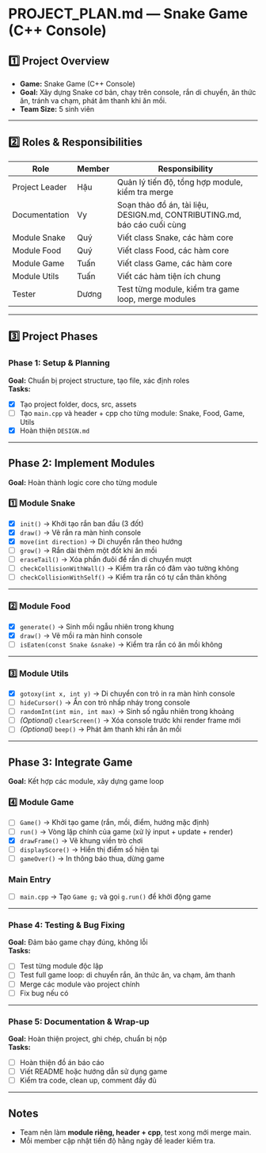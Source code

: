 # PROJECT_PLAN.md — Snake Game (C++ Console)

## 1️⃣ Project Overview
- **Game:** Snake Game (C++ Console)  
- **Goal:** Xây dựng Snake cơ bản, chạy trên console, rắn di chuyển, ăn thức ăn, tránh va chạm, phát âm thanh khi ăn mồi.  
- **Team Size:** 5 sinh viên  

---

## 2️⃣ Roles & Responsibilities
| Role            | Member | Responsibility |
|-----------------|--------|----------------|
| Project Leader  | Hậu    | Quản lý tiến độ, tổng hợp module, kiểm tra merge |
| Documentation   | Vy     | Soạn thảo đồ án, tài liệu, DESIGN.md, CONTRIBUTING.md, báo cáo cuối cùng |
| Module Snake    | Quý    | Viết class Snake, các hàm core |
| Module Food     | Quý    | Viết class Food, các hàm core |
| Module Game     | Tuấn   | Viết class Game, các hàm core |
| Module Utils    | Tuấn   | Viết các hàm tiện ích chung |
| Tester          | Dương  | Test từng module, kiểm tra game loop, merge modules |

---

## 3️⃣ Project Phases

### Phase 1: Setup & Planning
**Goal:** Chuẩn bị project structure, tạo file, xác định roles  
**Tasks:**  
- [x] Tạo project folder, docs, src, assets  
- [ ] Tạo `main.cpp` và header + cpp cho từng module: Snake, Food, Game, Utils  
- [x] Hoàn thiện `DESIGN.md`  

---

## Phase 2: Implement Modules
**Goal:** Hoàn thành logic core cho từng module  

### 1️⃣ Module Snake  
- [x] `init()` → Khởi tạo rắn ban đầu (3 đốt)  
- [x] `draw()` → Vẽ rắn ra màn hình console  
- [x] `move(int direction)` → Di chuyển rắn theo hướng  
- [ ] `grow()` → Rắn dài thêm một đốt khi ăn mồi  
- [ ] `eraseTail()` → Xóa phần đuôi để rắn di chuyển mượt  
- [ ] `checkCollisionWithWall()` → Kiểm tra rắn có đâm vào tường không  
- [ ] `checkCollisionWithSelf()` → Kiểm tra rắn có tự cắn thân không  

---

### 2️⃣ Module Food  
- [x] `generate()` → Sinh mồi ngẫu nhiên trong khung  
- [x] `draw()` → Vẽ mồi ra màn hình console  
- [ ] `isEaten(const Snake &snake)` → Kiểm tra rắn có ăn mồi không  

---

### 3️⃣ Module Utils  
- [x] `gotoxy(int x, int y)` → Di chuyển con trỏ in ra màn hình console  
- [ ] `hideCursor()` → Ẩn con trỏ nhấp nháy trong console  
- [ ] `randomInt(int min, int max)` → Sinh số ngẫu nhiên trong khoảng  
- [ ] *(Optional)* `clearScreen()` → Xóa console trước khi render frame mới  
- [ ] *(Optional)* `beep()` → Phát âm thanh khi rắn ăn mồi  

---

## Phase 3: Integrate Game
**Goal:** Kết hợp các module, xây dựng game loop  

### 4️⃣ Module Game  
- [ ] `Game()` → Khởi tạo game (rắn, mồi, điểm, hướng mặc định)  
- [ ] `run()` → Vòng lặp chính của game (xử lý input + update + render)  
- [x] `drawFrame()` → Vẽ khung viền trò chơi  
- [ ] `displayScore()` → Hiển thị điểm số hiện tại  
- [ ] `gameOver()` → In thông báo thua, dừng game  

### Main Entry  
- [ ] `main.cpp` → Tạo `Game g;` và gọi `g.run()` để khởi động game  

---

### Phase 4: Testing & Bug Fixing
**Goal:** Đảm bảo game chạy đúng, không lỗi  
**Tasks:**  
- [ ] Test từng module độc lập  
- [ ] Test full game loop: di chuyển rắn, ăn thức ăn, va chạm, âm thanh  
- [ ] Merge các module vào project chính  
- [ ] Fix bug nếu có  

---

### Phase 5: Documentation & Wrap-up
**Goal:** Hoàn thiện project, ghi chép, chuẩn bị nộp  
**Tasks:**  
- [ ] Hoàn thiện đồ án báo cáo 
- [ ] Viết README hoặc hướng dẫn sử dụng game  
- [ ] Kiểm tra code, clean up, comment đầy đủ  

---

## Notes
- Team nên làm **module riêng, header + cpp**, test xong mới merge main.  
- Mỗi member cập nhật tiến độ hằng ngày để leader kiểm tra.
